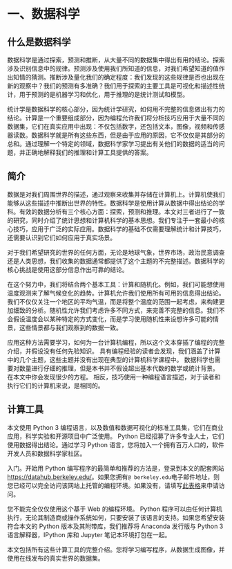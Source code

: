 # 一、数据科学

## 什么是数据科学

数据科学是通过探索，预测和推断，从大量不同的数据集中得出有用的结论。探索涉及识别信息中的规律。预测涉及使用我们所知道的信息，对我们希望知道的值作出知情的猜测。推断涉及量化我们的确定程度：我们发现的这些规律是否也出现在新的观察中？我们的预测有多准确？我们用于探索的主要工具是可视化和描述性统计，用于预测的是机器学习和优化，用于推理的是统计测试和模型。

统计学是数据科学的核心部分，因为统计学研究，如何用不完整的信息做出有力的结论。计算是一个重要组成部分，因为编程允许我们将分析技巧应用于大量不同的数据集，它们在真实应用中出现：不仅包括数字，还包括文本，图像，视频和传感器读数。数据科学就是所有这些东西，但是由于应用的原因，它不仅仅是其部分的总和。通过理解一个特定的领域，数据科学家学习提出有关他们的数据的适当的问题，并正确地解释我们的推理和计算工具提供的答案。

## 简介

数据是对我们周围世界的描述，通过观察来收集并存储在计算机上。计算机使我们能够从这些描述中推断出世界的特性。数据科学是使用计算从数据中得出结论的学科。有效的数据分析有三个核心方面：探索，预测和推理。本文对三者进行了一致的研究，同时介绍了统计思想和计算机科学的基本思想。我们专注于一套最小的核心技巧，应用于广泛的实际应用。数据科学的基础不仅需要理解统计和计算技巧，还需要认识到它们如何应用于真实场景。

对于我们希望研究的世界的任何方面，无论是地球气象，世界市场，政治民意调查还是人类思想，我们收集的数据通常都提供了这个主题的不完整描述。数据科学的核心挑战是使用这部分信息作出可靠的结论。

在这个努力中，我们将结合两个基本工具：计算和随机化。例如，我们可能想使用温度观测来了解气候变化的趋势。计算机允许我们使用所有可用的信息得出结论。我们不仅仅关注一个地区的平均气温，而是将整个温度的范围一起考虑，来构建更加细致的分析。随机性允许我们考虑许多不同方式，来完善不完整的信息。我们不会假设温度会以某种特定的方式变化，而是学习使用随机性来设想许多可能的情景，这些情景都与我们观察到的数据一致。

应用这种方法需要学习，如何为一台计算机编程，所以这个文本穿插了编程的完整介绍，并假设没有任何先验知识。 具有编程经验的读者会发现，我们涵盖了计算中的几个主题，这些主题并没有出现在典型的计算机科学课程中。 数据科学也需要对数量进行仔细的推理，但是本书并不假设超出基本代数的数学或统计背景。 在本文中你会发现很少的方程。 相反，技巧使用一种编程语言描述，对于读者和执行它们的计算机来说，是相同的。

## 计算工具

本文使用 Python 3 编程语言，以及数值和数据可视化的标准工具集，它们在商业应用，科学实验和开源项目中广泛使用。 Python 已经招募了许多专业人士，它们使用数据得出结论。通过学习 Python 语言，您将加入一个拥有百万人口的，软件开发人员和数据科学家社区。

入门。开始用 Python 编写程序的最简单和推荐的方法是，登录到本文的配套网站 <https://datahub.berkeley.edu/>。如果您拥有`@ berkeley.edu`电子邮件地址，则您已经可以完全访问该网站上托管的编程环境。如果没有，请填写[此表格](https://goo.gl/forms/saQpxdqzS2rKxjTc2)来申请访问。

您不能完全仅仅使用这个基于 Web 的编程环境。 Python 程序可以由任何计算机执行，无论其制造商或操作系统如何，只要安装了该语言的支持。如果您希望安装符合本文的 Python 版本及其附带库，我们推荐将 Anaconda 发行版与 Python 3 语言解释器，IPython 库和 Jupyter 笔记本环境打包在一起。

本文包括所有这些计算工具的完整介绍。您将学习编写程序，从数据生成图像，并使用在线发布的真实世界的数据集。

